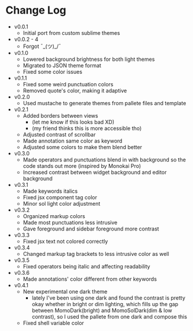 # Change Log
- v0.0.1
    - Initial port from custom sublime themes
- v0.0.2 - 4
    - Forgot ¯\_(ツ)_/¯
- v0.1.0
    - Lowered background brightness for both light themes
    - Migrated to JSON theme format
    - Fixed some color issues
- v0.1.1
    - Fixed some weird punctuation colors
    - Removed quote's color, making it adaptive
- v0.2.0
    - Used mustache to generate themes from pallete files and template
- v0.2.1
    - Added borders between views
        - (let me know if this looks bad XD)
        - (my friend thinks this is more accessible tho)
    - Adjusted contrast of scrollbar
    - Made annotation same color as keyword
    - Adjusted some colors to make them blend better
- v0.3.0
    - Made operators and punctuations blend in with background so the code stands out more (inspired by Monokai Pro)
    - Increased contrast between widget background and editor background
- v0.3.1
    - Made keywords italics
    - Fixed jsx component tag color
    - Minor sol light color adjustment
- v0.3.2
    - Organized markup colors
    - Made most punctuations less intrusive
    - Gave foreground and sidebar foreground more contrast
- v0.3.3
    - Fixed jsx text not colored correctly
- v0.3.4
    - Changed markup tag brackets to less intrusive color as well
- v0.3.5
    - Fixed operators being italic and affecting readability
- v0.3.6
    - Made annotations' color different from other keywords
- v0.4.1
    - New experimental one dark theme
        - lately I've been using one dark and found the contrast is pretty okay whether in bright or dim lighting, which fills up the gap between MomoDark(bright) and MomoSolDark(dim & low contrast), so I used the pallete from one dark and compose this
    - Fixed shell variable color
